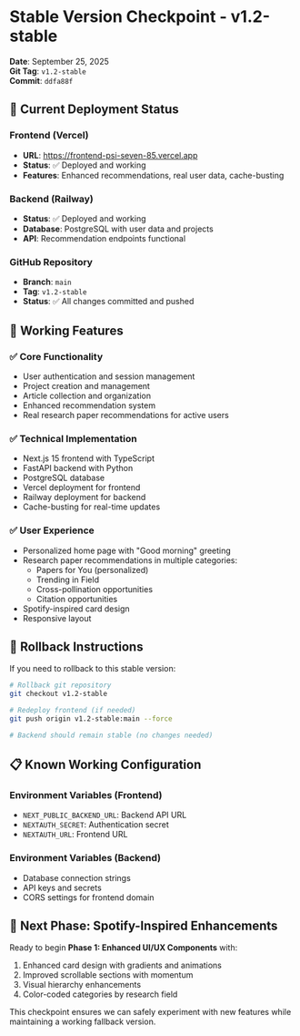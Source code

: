 # Stable Version Checkpoint - v1.2-stable

**Date**: September 25, 2025  
**Git Tag**: `v1.2-stable`  
**Commit**: `ddfa88f`

## 🚀 Current Deployment Status

### Frontend (Vercel)
- **URL**: https://frontend-psi-seven-85.vercel.app
- **Status**: ✅ Deployed and working
- **Features**: Enhanced recommendations, real user data, cache-busting

### Backend (Railway)
- **Status**: ✅ Deployed and working
- **Database**: PostgreSQL with user data and projects
- **API**: Recommendation endpoints functional

### GitHub Repository
- **Branch**: `main`
- **Tag**: `v1.2-stable`
- **Status**: ✅ All changes committed and pushed

## 🎯 Working Features

### ✅ Core Functionality
- User authentication and session management
- Project creation and management
- Article collection and organization
- Enhanced recommendation system
- Real research paper recommendations for active users

### ✅ Technical Implementation
- Next.js 15 frontend with TypeScript
- FastAPI backend with Python
- PostgreSQL database
- Vercel deployment for frontend
- Railway deployment for backend
- Cache-busting for real-time updates

### ✅ User Experience
- Personalized home page with "Good morning" greeting
- Research paper recommendations in multiple categories:
  - Papers for You (personalized)
  - Trending in Field
  - Cross-pollination opportunities
  - Citation opportunities
- Spotify-inspired card design
- Responsive layout

## 🔄 Rollback Instructions

If you need to rollback to this stable version:

```bash
# Rollback git repository
git checkout v1.2-stable

# Redeploy frontend (if needed)
git push origin v1.2-stable:main --force

# Backend should remain stable (no changes needed)
```

## 📋 Known Working Configuration

### Environment Variables (Frontend)
- `NEXT_PUBLIC_BACKEND_URL`: Backend API URL
- `NEXTAUTH_SECRET`: Authentication secret
- `NEXTAUTH_URL`: Frontend URL

### Environment Variables (Backend)
- Database connection strings
- API keys and secrets
- CORS settings for frontend domain

## 🎵 Next Phase: Spotify-Inspired Enhancements

Ready to begin **Phase 1: Enhanced UI/UX Components** with:
1. Enhanced card design with gradients and animations
2. Improved scrollable sections with momentum
3. Visual hierarchy enhancements
4. Color-coded categories by research field

This checkpoint ensures we can safely experiment with new features while maintaining a working fallback version.
